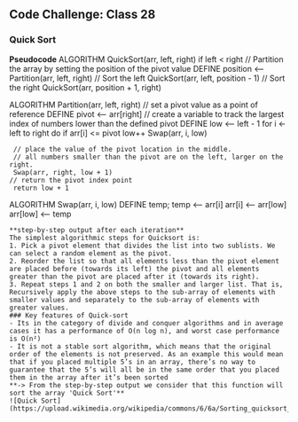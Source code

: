 ## Code Challenge: Class 28

### Quick Sort

**Pseudocode**
 ALGORITHM QuickSort(arr, left, right)
    if left < right
        // Partition the array by setting the position of the pivot value
        DEFINE position <-- Partition(arr, left, right)
        // Sort the left
        QuickSort(arr, left, position - 1)
        // Sort the right
        QuickSort(arr, position + 1, right)

ALGORITHM Partition(arr, left, right)
    // set a pivot value as a point of reference
    DEFINE pivot <-- arr[right]
    // create a variable to track the largest index of numbers lower than the defined pivot
    DEFINE low <-- left - 1
    for i <- left to right do
        if arr[i] <= pivot
            low++
            Swap(arr, i, low)

     // place the value of the pivot location in the middle.
     // all numbers smaller than the pivot are on the left, larger on the right.
     Swap(arr, right, low + 1)
    // return the pivot index point
     return low + 1

ALGORITHM Swap(arr, i, low)
    DEFINE temp;
    temp <-- arr[i]
    arr[i] <-- arr[low]
    arr[low] <-- temp
```
**step-by-step output after each iteration**
The simplest algorithmic steps for Quicksort is:
1. Pick a pivot element that divides the list into two sublists. We can select a random element as the pivot.
2. Reorder the list so that all elements less than the pivot element are placed before (towards its left) the pivot and all elements greater than the pivot are placed after it (towards its right).
3. Repeat steps 1 and 2 on both the smaller and larger list. That is, Recursively apply the above steps to the sub-array of elements with smaller values and separately to the sub-array of elements with greater values.
### Key features of Quick-sort
- Its in the category of divide and conquer algorithms and in average cases it has a performance of O(n log n), and worst case performance is O(n²)
- It is not a stable sort algorithm, which means that the original order of the elements is not preserved. As an example this would mean that if you placed multiple 5’s in an array, there’s no way to guarantee that the 5’s will all be in the same order that you placed them in the array after it’s been sorted
**-> From the step-by-step output we consider that this function will sort the array 'Quick Sort'**
![Quick Sort](https://upload.wikimedia.org/wikipedia/commons/6/6a/Sorting_quicksort_anim.gif)
